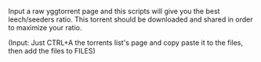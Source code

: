 Input a raw yggtorrent page and this scripts will give you the best leech/seeders ratio. 
This torrent should be downloaded and shared in order to maximize your ratio.

(Input: Just CTRL+A the torrents list's page and copy paste it to the files, then add the files to FILES)
